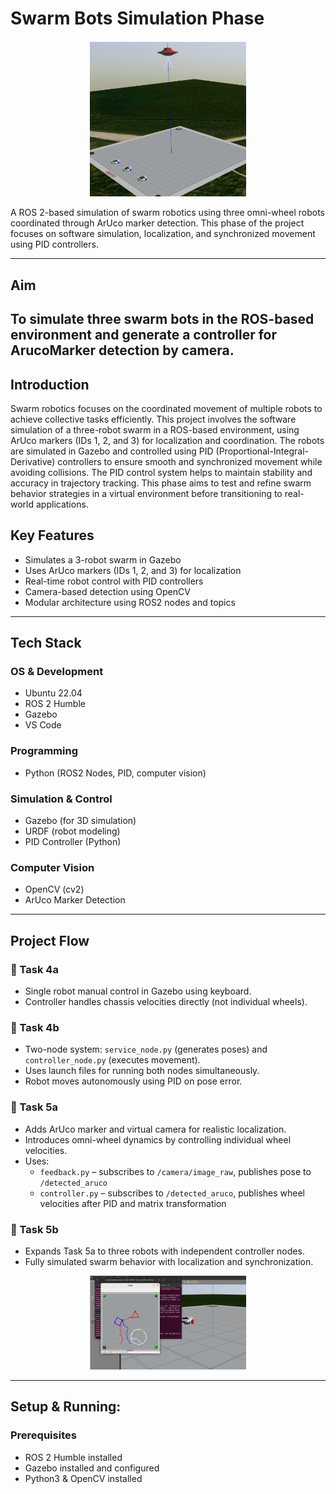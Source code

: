 # Swarm Bots Simulation Phase

<p align="center">
  <img src="images/bot_image.png" alt="Swarm Bot" width="250"/>
</p>

A ROS 2-based simulation of swarm robotics using three omni-wheel robots coordinated through ArUco marker detection. This phase of the project focuses on software simulation, localization, and synchronized movement using PID controllers.

---

## Aim

To simulate three swarm bots in the ROS-based environment and generate a controller for ArucoMarker detection by camera.
---

## Introduction

Swarm robotics focuses on the coordinated movement of multiple robots to achieve collective tasks efficiently. This project involves the software simulation of a three-robot swarm in a ROS-based environment, using ArUco markers (IDs 1, 2, and 3) for localization and coordination. The robots are simulated in Gazebo and controlled using PID (Proportional-Integral-Derivative) controllers to ensure smooth and synchronized movement while avoiding collisions. The PID control system helps to maintain stability and accuracy in trajectory tracking. This phase aims to test and refine swarm behavior strategies in a virtual environment before transitioning to real-world applications.


## Key Features

- Simulates a 3-robot swarm in Gazebo
- Uses ArUco markers (IDs 1, 2, and 3) for localization
- Real-time robot control with PID controllers
- Camera-based detection using OpenCV
- Modular architecture using ROS2 nodes and topics

---

## Tech Stack

### OS & Development
- Ubuntu 22.04
- ROS 2 Humble
- Gazebo
- VS Code

### Programming
- Python (ROS2 Nodes, PID, computer vision)

### Simulation & Control
- Gazebo (for 3D simulation)
- URDF (robot modeling)
- PID Controller (Python)

### Computer Vision
- OpenCV (cv2)
- ArUco Marker Detection

---

## Project Flow

### 🔹 Task 4a
- Single robot manual control in Gazebo using keyboard.
- Controller handles chassis velocities directly (not individual wheels).

### 🔹 Task 4b
- Two-node system: `service_node.py` (generates poses) and `controller_node.py` (executes movement).
- Uses launch files for running both nodes simultaneously.
- Robot moves autonomously using PID on pose error.

### 🔹 Task 5a
- Adds ArUco marker and virtual camera for realistic localization.
- Introduces omni-wheel dynamics by controlling individual wheel velocities.
- Uses:
  - `feedback.py` – subscribes to `/camera/image_raw`, publishes pose to `/detected_aruco`
  - `controller.py` – subscribes to `/detected_aruco`, publishes wheel velocities after PID and matrix transformation

### 🔹 Task 5b
- Expands Task 5a to three robots with independent controller nodes.
- Fully simulated swarm behavior with localization and synchronization.

<p align="center">
  <img src="images/bot_simulation.png" alt="Swarm Bot" width="250"/>
</p>

---

## Setup & Running: 

### Prerequisites
- ROS 2 Humble installed
- Gazebo installed and configured
- Python3 & OpenCV installed

